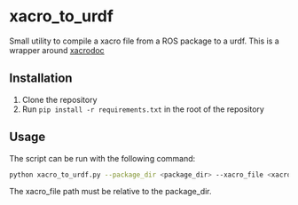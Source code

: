 # xacro_to_urdf
Small utility to compile a xacro file from a ROS package to a  urdf. This is a wrapper around [xacrodoc](https://pypi.org/project/xacrodoc/)

## Installation
1. Clone the repository
2. Run `pip install -r requirements.txt` in the root of the repository

## Usage
The script can be run with the following command:
```bash
python xacro_to_urdf.py --package_dir <package_dir> --xacro_file <xacro_file> --urdf_file <urdf_file>
```
The xacro_file path must be relative to the package_dir.